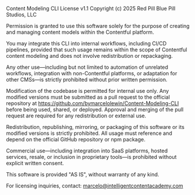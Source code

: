 Content Modeling CLI License v1.1
Copyright (c) 2025 Red Pill Blue Pill Studios, LLC

Permission is granted to use this software solely for the purpose of creating and managing content models within the Contentful platform.

You may integrate this CLI into internal workflows, including CI/CD pipelines, provided that such usage remains within the scope of Contentful content modeling and does not involve redistribution or repackaging.

Any other use—including but not limited to automation of unrelated workflows, integration with non-Contentful platforms, or adaptation for other CMSs—is strictly prohibited without prior written permission.

Modification of the codebase is permitted for internal use only. Any modified versions must be submitted as a pull request to the official repository at https://github.com/bymarcelolewin/Content-Modeling-CLI before being used, shared, or deployed. Approval and merging of the pull request are required for any redistribution or external use.

Redistribution, republishing, mirroring, or packaging of this software or its modified versions is strictly prohibited. All usage must reference and depend on the official GitHub repository or npm package.

Commercial use—including integration into SaaS platforms, hosted services, resale, or inclusion in proprietary tools—is prohibited without explicit written consent.

This software is provided "AS IS", without warranty of any kind.

For licensing inquiries, contact: marcelo@intelligentcontentacademy.com